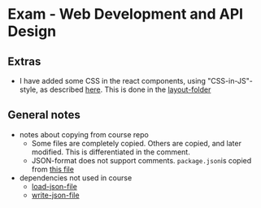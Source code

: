 # Exam - Web Development and API Design

## Extras 
* I have added some CSS in the react components, using "CSS-in-JS"-style, as described [here](https://reactjs.org/docs/dom-elements.html#style). This is done in the [layout-folder](./src/frontend/layout/)

## General notes
* notes about copying from course repo 
  * Some files are completely copied. Others are copied, and later modified. This is differentiated in the comment. 
  * JSON-format does not support comments. `package.json`is copied from [this file](https://github.com/arcuri82/web_development_and_api_design/blob/master/exercise-solutions/quiz-game/part-10/package.json)
* dependencies not used in course 
  * [load-json-file](https://github.com/sindresorhus/load-json-file)
  * [write-json-file](https://github.com/sindresorhus/write-json-file)
